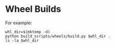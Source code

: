 Wheel Builds
============

For example:
```
whl_dir=$(mktemp -d)
python build_scripts/wheels/build.py $whl_dir .
ls -la $whl_dir
```
